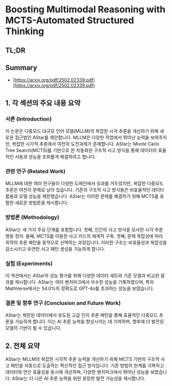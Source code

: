 # Boosting Multimodal Reasoning with MCTS-Automated Structured Thinking
## TL;DR
## Summary
- [https://arxiv.org/pdf/2502.02339.pdf](https://arxiv.org/pdf/2502.02339.pdf)

## 1. 각 섹션의 주요 내용 요약

### 서론 (Introduction)
이 논문은 다중모드 대규모 언어 모델(MLLM)의 복잡한 시각 추론을 개선하기 위해 새로운 접근법인 AStar를 제안합니다. MLLM은 다양한 작업에서 뛰어난 능력을 보여주지만, 복잡한 시각적 추론에서 여전히 도전과제가 존재합니다. AStar는 Monte Carlo Tree Search(MCTS)를 기반으로 한 자동화된 구조적 사고 방식을 통해 데이터의 효율적인 사용과 성능을 조화롭게 해결하려고 합니다.

### 관련 연구 (Related Work)
MLLM에 대한 여러 연구들이 다양한 도메인에서 성과를 거두었지만, 복잡한 다중모드 추론은 여전히 문제로 남아 있습니다. 기존의 구조적 사고 방식들은 비효율적인 데이터 활용과 모델 성능을 제한했습니다. AStar는 이러한 문제를 해결하기 위해 MCTS를 포함한 새로운 방법론을 제시합니다.

### 방법론 (Methodology)
AStar는 세 가지 주요 단계를 포함합니다. 첫째, 인간의 사고 방식을 모사한 시각 추론 행동 정의. 둘째, MCTS를 이용한 사고 카드의 체계적 구축. 셋째, 문제 복잡성에 따라 최적의 추론 패턴을 동적으로 선택하는 과정입니다. 이러한 구조는 비효율성과 복잡성을 감소시키고 유연한 사고 패턴 생성을 가능하게 합니다.

### 실험 (Experiments)
이 섹션에서는 AStar의 성능 평가를 위해 다양한 데이터 세트와 기준 모델과 비교한 결과를 제시합니다. AStar는 여러 벤치마크에서 우수한 성능을 기록하였으며, 특히 MathVerse에서는 54.0%의 정확도로 GPT-4o를 초과하는 성능을 보였습니다.

### 결론 및 향후 연구 (Conclusion and Future Work)
AStar는 제한된 데이터에서 유도된 고급 인지 추론 패턴을 통해 효율적인 다중모드 추론을 가능하게 합니다. 이는 AI 추론 능력을 향상시키는 데 기여하며, 향후에 더 발전된 모델의 기반이 될 수 있습니다.

## 2. 전체 요약
AStar는 MLLM의 복잡한 시각적 추론 능력을 개선하기 위해 MCTS 기반의 구조적 사고 패턴을 자동으로 도출하는 혁신적인 접근 방식입니다. 기존 방법의 한계를 극복하고 데이터와 연산 효율성을 동시에 개선하며, 다양한 벤치마크에서 뛰어난 성능을 보였습니다. AStar는 더 나은 AI 추론 능력을 위한 유망한 발전 가능성을 제시합니다.